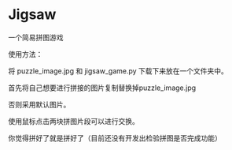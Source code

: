 # Jigsaw
 一个简易拼图游戏

使用方法：

将 puzzle_image.jpg 和 jigsaw_game.py 下载下来放在一个文件夹中。

首先将自己想要进行拼接的图片复制替换掉puzzle_image.jpg

否则采用默认图片。

使用鼠标点击两块拼图片段可以进行交换。

你觉得拼好了就是拼好了（目前还没有开发出检验拼图是否完成功能）
